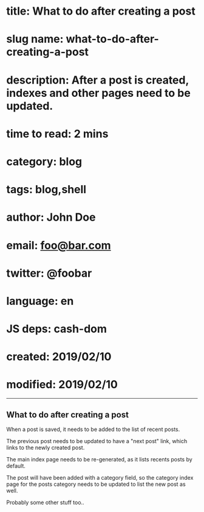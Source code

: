 # title:        What to do after creating a post
# slug name:    what-to-do-after-creating-a-post
# description:  After a post is created, indexes and other pages need to be updated.
# time to read: 2 mins
# category:     blog
# tags:         blog,shell
# author:       John Doe
# email:        foo@bar.com
# twitter:      @foobar
# language:     en
# JS deps:      cash-dom 
# created:      2019/02/10
# modified:     2019/02/10

---

## What to do after creating a post

When a post is saved, it needs to be added to the list of recent posts.

The previous post needs to be updated to have a "next post" link, which links to the newly created post.

The main index page needs to be re-generated, as it lists recents posts by default.

The post will have been added with a category field, so the category index page for the posts category needs to be updated to list the new post as well.

Probably some other stuff too..


